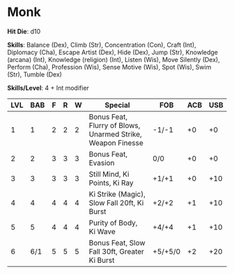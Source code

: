 # Monk

**Hit Die**: d10

**Skills**: Balance (Dex), Climb (Str), Concentration (Con), Craft (Int), Diplomacy (Cha), Escape Artist (Dex), Hide (Dex), Jump (Str), Knowledge (arcana) (Int), Knowledge (religion) (Int), Listen (Wis), Move Silently (Dex), Perform (Cha), Profession (Wis), Sense Motive (Wis), Spot (Wis), Swim (Str), Tumble (Dex)

**Skills/Level**: 4 + Int modifier

LVL | BAB | F | R | W | Special | FOB | ACB | USB
--- | --- | - | - | - | ------- | --- | --- | ---
1   | 1   | 2 | 2 | 2 | Bonus Feat, Flurry of Blows, Unarmed Strike, Weapon Finesse | -1/-1   | +0 | +0
2   | 2   | 3 | 3 | 3 | Bonus Feat, Evasion | 0/0 | +0 | +0
3   | 3   | 3 | 3 | 3 | Still Mind, Ki Points, Ki Ray | +1/+1 | +0 | +10
4   | 4   | 4 | 4 | 4 | Ki Strike (Magic), Slow Fall 20ft, Ki Burst | +2/+2 | +1 | +10
5   | 5   | 4 | 4 | 4 | Purity of Body, Ki Wave | +4/+4 | +1 | +10
6   | 6/1 | 5 | 5 | 5 | Bonus Feat, Slow Fall 30ft, Greater Ki Burst | +5/+5/0 | +2 | +20